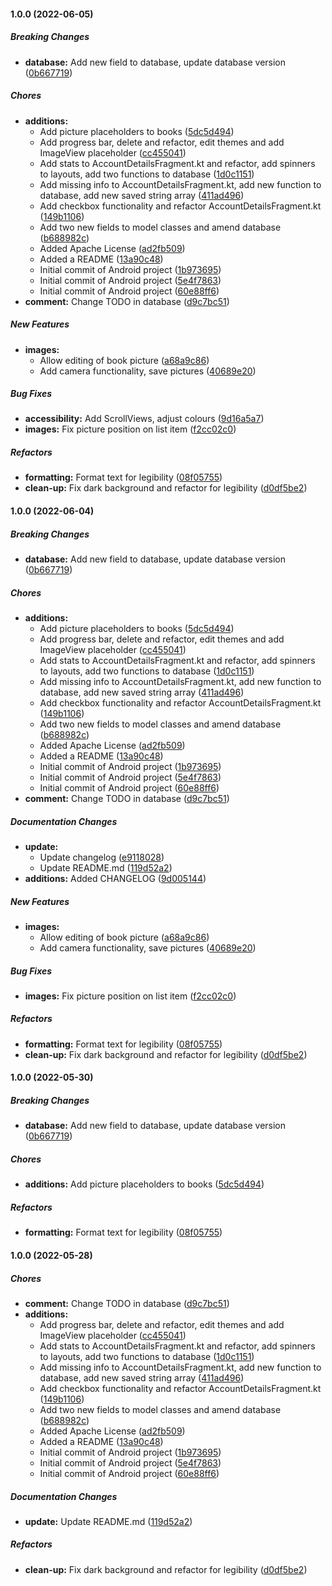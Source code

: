 #### 1.0.0 (2022-06-05)

##### Breaking Changes

* **database:**  Add new field to database, update database version ([0b667719](https://github.com/Mr-Chunky/SpellBooks/commit/0b6677193777024b00477cd4f860da64f313c971))

##### Chores

* **additions:**
  *  Add picture placeholders to books ([5dc5d494](https://github.com/Mr-Chunky/SpellBooks/commit/5dc5d4944998286b17e70e18eceaceefa0a0cfea))
  *  Add progress bar, delete and refactor, edit themes and add ImageView placeholder ([cc455041](https://github.com/Mr-Chunky/SpellBooks/commit/cc45504105ebe4542448df2ba410a20b43f9ce16))
  *  Add stats to AccountDetailsFragment.kt and refactor, add spinners to layouts, add two functions to database ([1d0c1151](https://github.com/Mr-Chunky/SpellBooks/commit/1d0c11510311a6fd5a42c7adf21b0f3bd319b1bb))
  *  Add missing info to AccountDetailsFragment.kt, add new function to database, add new saved string array ([411ad496](https://github.com/Mr-Chunky/SpellBooks/commit/411ad496ccb1de70051a7a10352ca853218df1e1))
  *  Add checkbox functionality and refactor AccountDetailsFragment.kt ([149b1106](https://github.com/Mr-Chunky/SpellBooks/commit/149b1106bd5bb5150e229899ef497ad20ac2039b))
  *  Add two new fields to model classes and amend database ([b688982c](https://github.com/Mr-Chunky/SpellBooks/commit/b688982cad21cfbcb14f3bc20187a313a590dafb))
  *  Added Apache License ([ad2fb509](https://github.com/Mr-Chunky/SpellBooks/commit/ad2fb509b13ecad145460cbc8f1d29f33bd6c16d))
  *  Added a README ([13a90c48](https://github.com/Mr-Chunky/SpellBooks/commit/13a90c4867bfca45670b101b73ad8c097b06b421))
  *  Initial commit of Android project ([1b973695](https://github.com/Mr-Chunky/SpellBooks/commit/1b973695f3af5cd35f10b305f05652b66021304f))
  *  Initial commit of Android project ([5e4f7863](https://github.com/Mr-Chunky/SpellBooks/commit/5e4f78633423624468221def01a9dfbd4f80b2dd))
  *  Initial commit of Android project ([60e88ff6](https://github.com/Mr-Chunky/SpellBooks/commit/60e88ff6ba5ad9babe8b7b91a8d3cd003ee55b6c))
* **comment:**  Change TODO in database ([d9c7bc51](https://github.com/Mr-Chunky/SpellBooks/commit/d9c7bc51a3adc7213a7dcfad74564005947b0a97))

##### New Features

* **images:**
  *  Allow editing of book picture ([a68a9c86](https://github.com/Mr-Chunky/SpellBooks/commit/a68a9c8605106004c7aed420ecd2a3d876f0d531))
  *  Add camera functionality, save pictures ([40689e20](https://github.com/Mr-Chunky/SpellBooks/commit/40689e205f01a52187dd4f9b1bd020839a4f9be1))

##### Bug Fixes

* **accessibility:**  Add ScrollViews, adjust colours ([9d16a5a7](https://github.com/Mr-Chunky/SpellBooks/commit/9d16a5a794668121b2b1f9ab3bba6685647c26ed))
* **images:**  Fix picture position on list item ([f2cc02c0](https://github.com/Mr-Chunky/SpellBooks/commit/f2cc02c0d16da1e3dc0f14dc16a18e9acbebbe3a))

##### Refactors

* **formatting:**  Format text for legibility ([08f05755](https://github.com/Mr-Chunky/SpellBooks/commit/08f0575555a42f6c4c6193bbc4ae12b4e8b8a5a5))
* **clean-up:**  Fix dark background and refactor for legibility ([d0df5be2](https://github.com/Mr-Chunky/SpellBooks/commit/d0df5be28e9fea2ad9179a50f23c80465170989d))

#### 1.0.0 (2022-06-04)

##### Breaking Changes

* **database:**  Add new field to database, update database version ([0b667719](https://github.com/Mr-Chunky/SpellBooks/commit/0b6677193777024b00477cd4f860da64f313c971))

##### Chores

* **additions:**
  *  Add picture placeholders to books ([5dc5d494](https://github.com/Mr-Chunky/SpellBooks/commit/5dc5d4944998286b17e70e18eceaceefa0a0cfea))
  *  Add progress bar, delete and refactor, edit themes and add ImageView placeholder ([cc455041](https://github.com/Mr-Chunky/SpellBooks/commit/cc45504105ebe4542448df2ba410a20b43f9ce16))
  *  Add stats to AccountDetailsFragment.kt and refactor, add spinners to layouts, add two functions to database ([1d0c1151](https://github.com/Mr-Chunky/SpellBooks/commit/1d0c11510311a6fd5a42c7adf21b0f3bd319b1bb))
  *  Add missing info to AccountDetailsFragment.kt, add new function to database, add new saved string array ([411ad496](https://github.com/Mr-Chunky/SpellBooks/commit/411ad496ccb1de70051a7a10352ca853218df1e1))
  *  Add checkbox functionality and refactor AccountDetailsFragment.kt ([149b1106](https://github.com/Mr-Chunky/SpellBooks/commit/149b1106bd5bb5150e229899ef497ad20ac2039b))
  *  Add two new fields to model classes and amend database ([b688982c](https://github.com/Mr-Chunky/SpellBooks/commit/b688982cad21cfbcb14f3bc20187a313a590dafb))
  *  Added Apache License ([ad2fb509](https://github.com/Mr-Chunky/SpellBooks/commit/ad2fb509b13ecad145460cbc8f1d29f33bd6c16d))
  *  Added a README ([13a90c48](https://github.com/Mr-Chunky/SpellBooks/commit/13a90c4867bfca45670b101b73ad8c097b06b421))
  *  Initial commit of Android project ([1b973695](https://github.com/Mr-Chunky/SpellBooks/commit/1b973695f3af5cd35f10b305f05652b66021304f))
  *  Initial commit of Android project ([5e4f7863](https://github.com/Mr-Chunky/SpellBooks/commit/5e4f78633423624468221def01a9dfbd4f80b2dd))
  *  Initial commit of Android project ([60e88ff6](https://github.com/Mr-Chunky/SpellBooks/commit/60e88ff6ba5ad9babe8b7b91a8d3cd003ee55b6c))
* **comment:**  Change TODO in database ([d9c7bc51](https://github.com/Mr-Chunky/SpellBooks/commit/d9c7bc51a3adc7213a7dcfad74564005947b0a97))

##### Documentation Changes

* **update:**
  *  Update changelog ([e9118028](https://github.com/Mr-Chunky/SpellBooks/commit/e911802838fdc85b3ad10164faccddccfbe6065c))
  *  Update README.md ([119d52a2](https://github.com/Mr-Chunky/SpellBooks/commit/119d52a2a54f545ac2f3d39bd08ec515a1db2b5a))
* **additions:**  Added CHANGELOG ([9d005144](https://github.com/Mr-Chunky/SpellBooks/commit/9d005144491ac8555ff1fa63e4635e1db9f08577))

##### New Features

* **images:**
  *  Allow editing of book picture ([a68a9c86](https://github.com/Mr-Chunky/SpellBooks/commit/a68a9c8605106004c7aed420ecd2a3d876f0d531))
  *  Add camera functionality, save pictures ([40689e20](https://github.com/Mr-Chunky/SpellBooks/commit/40689e205f01a52187dd4f9b1bd020839a4f9be1))

##### Bug Fixes

* **images:**  Fix picture position on list item ([f2cc02c0](https://github.com/Mr-Chunky/SpellBooks/commit/f2cc02c0d16da1e3dc0f14dc16a18e9acbebbe3a))

##### Refactors

* **formatting:**  Format text for legibility ([08f05755](https://github.com/Mr-Chunky/SpellBooks/commit/08f0575555a42f6c4c6193bbc4ae12b4e8b8a5a5))
* **clean-up:**  Fix dark background and refactor for legibility ([d0df5be2](https://github.com/Mr-Chunky/SpellBooks/commit/d0df5be28e9fea2ad9179a50f23c80465170989d))

#### 1.0.0 (2022-05-30)

##### Breaking Changes

* **database:**  Add new field to database, update database version ([0b667719](https://github.com/Mr-Chunky/SpellBooks/commit/0b6677193777024b00477cd4f860da64f313c971))

##### Chores

* **additions:**  Add picture placeholders to books ([5dc5d494](https://github.com/Mr-Chunky/SpellBooks/commit/5dc5d4944998286b17e70e18eceaceefa0a0cfea))

##### Refactors

* **formatting:**  Format text for legibility ([08f05755](https://github.com/Mr-Chunky/SpellBooks/commit/08f0575555a42f6c4c6193bbc4ae12b4e8b8a5a5))

#### 1.0.0 (2022-05-28)

##### Chores

* **comment:**  Change TODO in database ([d9c7bc51](https://github.com/Mr-Chunky/SpellBooks/commit/d9c7bc51a3adc7213a7dcfad74564005947b0a97))
* **additions:**
  *  Add progress bar, delete and refactor, edit themes and add ImageView placeholder ([cc455041](https://github.com/Mr-Chunky/SpellBooks/commit/cc45504105ebe4542448df2ba410a20b43f9ce16))
  *  Add stats to AccountDetailsFragment.kt and refactor, add spinners to layouts, add two functions to database ([1d0c1151](https://github.com/Mr-Chunky/SpellBooks/commit/1d0c11510311a6fd5a42c7adf21b0f3bd319b1bb))
  *  Add missing info to AccountDetailsFragment.kt, add new function to database, add new saved string array ([411ad496](https://github.com/Mr-Chunky/SpellBooks/commit/411ad496ccb1de70051a7a10352ca853218df1e1))
  *  Add checkbox functionality and refactor AccountDetailsFragment.kt ([149b1106](https://github.com/Mr-Chunky/SpellBooks/commit/149b1106bd5bb5150e229899ef497ad20ac2039b))
  *  Add two new fields to model classes and amend database ([b688982c](https://github.com/Mr-Chunky/SpellBooks/commit/b688982cad21cfbcb14f3bc20187a313a590dafb))
  *  Added Apache License ([ad2fb509](https://github.com/Mr-Chunky/SpellBooks/commit/ad2fb509b13ecad145460cbc8f1d29f33bd6c16d))
  *  Added a README ([13a90c48](https://github.com/Mr-Chunky/SpellBooks/commit/13a90c4867bfca45670b101b73ad8c097b06b421))
  *  Initial commit of Android project ([1b973695](https://github.com/Mr-Chunky/SpellBooks/commit/1b973695f3af5cd35f10b305f05652b66021304f))
  *  Initial commit of Android project ([5e4f7863](https://github.com/Mr-Chunky/SpellBooks/commit/5e4f78633423624468221def01a9dfbd4f80b2dd))
  *  Initial commit of Android project ([60e88ff6](https://github.com/Mr-Chunky/SpellBooks/commit/60e88ff6ba5ad9babe8b7b91a8d3cd003ee55b6c))

##### Documentation Changes

* **update:**  Update README.md ([119d52a2](https://github.com/Mr-Chunky/SpellBooks/commit/119d52a2a54f545ac2f3d39bd08ec515a1db2b5a))

##### Refactors

* **clean-up:**  Fix dark background and refactor for legibility ([d0df5be2](https://github.com/Mr-Chunky/SpellBooks/commit/d0df5be28e9fea2ad9179a50f23c80465170989d))


